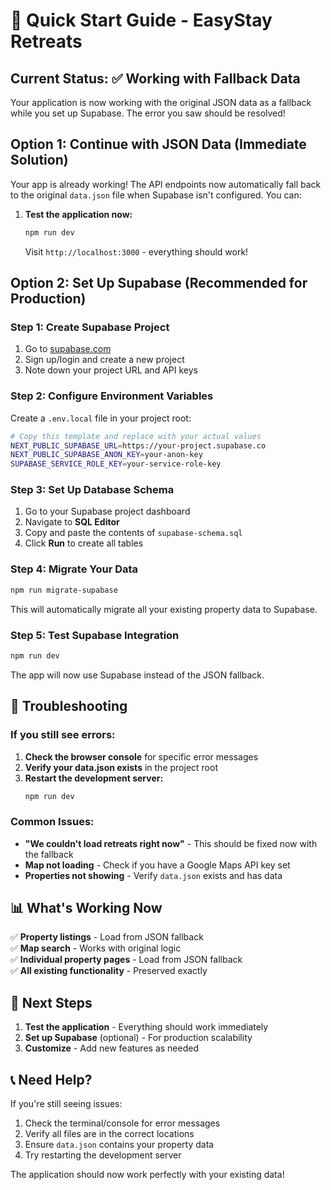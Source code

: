 # 🚀 Quick Start Guide - EasyStay Retreats

## Current Status: ✅ Working with Fallback Data

Your application is now working with the original JSON data as a fallback while you set up Supabase. The error you saw should be resolved!

## Option 1: Continue with JSON Data (Immediate Solution)

Your app is already working! The API endpoints now automatically fall back to the original `data.json` file when Supabase isn't configured. You can:

1. **Test the application now:**
   ```bash
   npm run dev
   ```
   Visit `http://localhost:3000` - everything should work!

## Option 2: Set Up Supabase (Recommended for Production)

### Step 1: Create Supabase Project

1. Go to [supabase.com](https://supabase.com)
2. Sign up/login and create a new project
3. Note down your project URL and API keys

### Step 2: Configure Environment Variables

Create a `.env.local` file in your project root:

```bash
# Copy this template and replace with your actual values
NEXT_PUBLIC_SUPABASE_URL=https://your-project.supabase.co
NEXT_PUBLIC_SUPABASE_ANON_KEY=your-anon-key
SUPABASE_SERVICE_ROLE_KEY=your-service-role-key
```

### Step 3: Set Up Database Schema

1. Go to your Supabase project dashboard
2. Navigate to **SQL Editor**
3. Copy and paste the contents of `supabase-schema.sql`
4. Click **Run** to create all tables

### Step 4: Migrate Your Data

```bash
npm run migrate-supabase
```

This will automatically migrate all your existing property data to Supabase.

### Step 5: Test Supabase Integration

```bash
npm run dev
```

The app will now use Supabase instead of the JSON fallback.

## 🔧 Troubleshooting

### If you still see errors:

1. **Check the browser console** for specific error messages
2. **Verify your data.json exists** in the project root
3. **Restart the development server:**
   ```bash
   npm run dev
   ```

### Common Issues:

- **"We couldn't load retreats right now"** - This should be fixed now with the fallback
- **Map not loading** - Check if you have a Google Maps API key set
- **Properties not showing** - Verify `data.json` exists and has data

## 📊 What's Working Now

✅ **Property listings** - Load from JSON fallback  
✅ **Map search** - Works with original logic  
✅ **Individual property pages** - Load from JSON fallback  
✅ **All existing functionality** - Preserved exactly  

## 🚀 Next Steps

1. **Test the application** - Everything should work immediately
2. **Set up Supabase** (optional) - For production scalability
3. **Customize** - Add new features as needed

## 📞 Need Help?

If you're still seeing issues:

1. Check the terminal/console for error messages
2. Verify all files are in the correct locations
3. Ensure `data.json` contains your property data
4. Try restarting the development server

The application should now work perfectly with your existing data!
